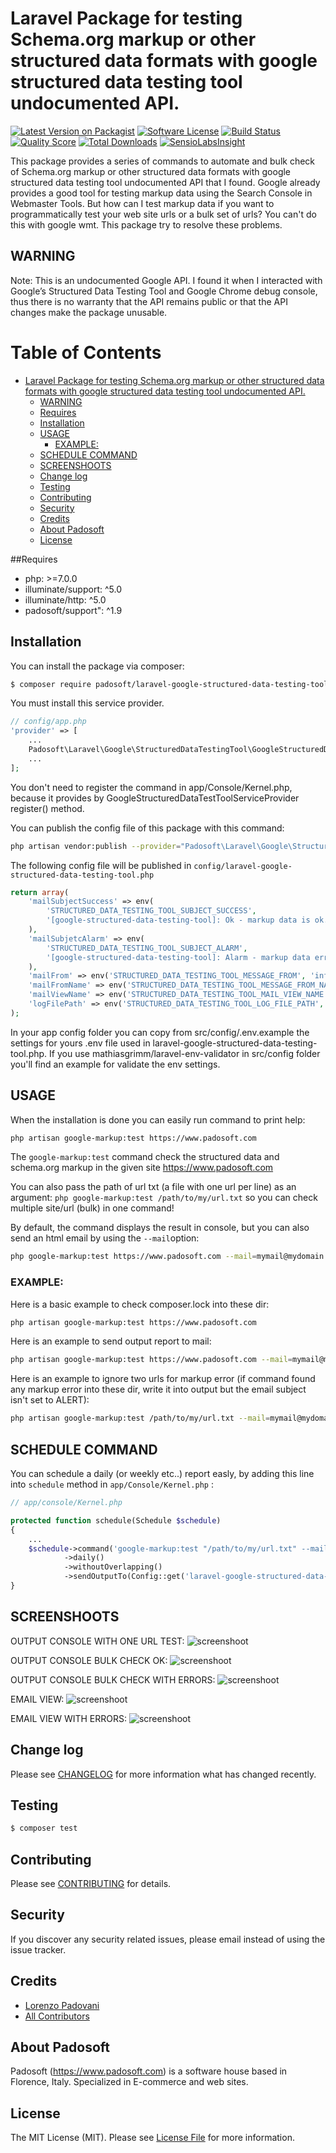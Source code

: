 # Laravel Package for testing Schema.org markup or other structured data formats with google structured data testing tool undocumented API.

[![Latest Version on Packagist](https://img.shields.io/packagist/v/padosoft/laravel-google-structured-data-testing-tool.svg?style=flat-square)](https://packagist.org/packages/padosoft/laravel-google-structured-data-testing-tool)
[![Software License](https://img.shields.io/badge/license-MIT-brightgreen.svg?style=flat-square)](LICENSE.md)
[![Build Status](https://img.shields.io/travis/padosoft/laravel-google-structured-data-testing-tool/master.svg?style=flat-square)](https://travis-ci.org/padosoft/laravel-google-structured-data-testing-tool)
[![Quality Score](https://img.shields.io/scrutinizer/g/padosoft/laravel-google-structured-data-testing-tool.svg?style=flat-square)](https://scrutinizer-ci.com/g/padosoft/laravel-google-structured-data-testing-tool)
[![Total Downloads](https://img.shields.io/packagist/dt/padosoft/laravel-google-structured-data-testing-tool.svg?style=flat-square)](https://packagist.org/packages/padosoft/laravel-google-structured-data-testing-tool)
[![SensioLabsInsight](https://img.shields.io/sensiolabs/i/9482504c-ed2d-423f-94bb-1cf3a6babff0.svg?style=flat-square)](https://insight.sensiolabs.com/projects/9482504c-ed2d-423f-94bb-1cf3a6babff0)

This package provides a series of commands to automate and bulk check of Schema.org markup or other structured data formats with google structured data testing tool undocumented API that I found.
Google already provides a good tool for testing markup data using the Search Console in Webmaster Tools.
But how can I test markup data if you want to programmatically test your web site urls or a bulk set of urls?
You can't do this with google wmt.
This package try to resolve these problems. 

## WARNING
Note: This is an undocumented Google API. I found it when I interacted with Google’s Structured Data Testing Tool and Google Chrome debug console, 
 thus there is no warranty that the API remains public or that the API changes make the package unusable.

Table of Contents
=================

   * [Laravel Package for testing Schema.org markup or other structured data formats with google structured data testing tool undocumented API.](#laravel-package-for-testing-schemaorg-markup-or-other-structured-data-formats-with-google-structured-data-testing-tool-undocumented-api)
      * [WARNING](#warning)
      * [Requires](#requires)
      * [Installation](#installation)
      * [USAGE](#usage)
         * [EXAMPLE:](#example)
      * [SCHEDULE COMMAND](#schedule-command)
      * [SCREENSHOOTS](#screenshoots)
      * [Change log](#change-log)
      * [Testing](#testing)
      * [Contributing](#contributing)
      * [Security](#security)
      * [Credits](#credits)
      * [About Padosoft](#about-padosoft)
      * [License](#license)

##Requires
  
- php: >=7.0.0
- illuminate/support: ^5.0
- illuminate/http: ^5.0
- padosoft/support": ^1.9
  
## Installation

You can install the package via composer:
``` bash
$ composer require padosoft/laravel-google-structured-data-testing-tool
```
You must install this service provider.

``` php
// config/app.php
'provider' => [
    ...
    Padosoft\Laravel\Google\StructuredDataTestingTool\GoogleStructuredDataTestToolServiceProvider::class,
    ...
];
```
You don't need to register the command in app/Console/Kernel.php, because it provides by GoogleStructuredDataTestToolServiceProvider register() method.

You can publish the config file of this package with this command:
``` bash
php artisan vendor:publish --provider="Padosoft\Laravel\Google\StructuredDataTestingTool\GoogleStructuredDataTestToolServiceProvider"
```
The following config file will be published in `config/laravel-google-structured-data-testing-tool.php`
``` php
return array(
    'mailSubjectSuccess' => env(
        'STRUCTURED_DATA_TESTING_TOOL_SUBJECT_SUCCESS',
        '[google-structured-data-testing-tool]: Ok - markup data is ok.'
    ),
    'mailSubjetcAlarm' => env(
        'STRUCTURED_DATA_TESTING_TOOL_SUBJECT_ALARM',
        '[google-structured-data-testing-tool]: Alarm - markup data error detected.'
    ),
    'mailFrom' => env('STRUCTURED_DATA_TESTING_TOOL_MESSAGE_FROM', 'info@example.com'),
    'mailFromName' => env('STRUCTURED_DATA_TESTING_TOOL_MESSAGE_FROM_NAME', 'Info Example'),
    'mailViewName' => env('STRUCTURED_DATA_TESTING_TOOL_MAIL_VIEW_NAME', 'laravel-google-structured-data-testing-tool::mail'),
    'logFilePath' => env('STRUCTURED_DATA_TESTING_TOOL_LOG_FILE_PATH', storage_path() . '/logs/laravel-google-structured-data-testing-tool.log')
);
```

In your app config folder you can copy from src/config/.env.example the settings for yours .env file used in laravel-google-structured-data-testing-tool.php.
If you use mathiasgrimm/laravel-env-validator 
in src/config folder you'll find an example for validate the env settings. 


## USAGE

When the installation is done you can easily run command to print help:
```bash
php artisan google-markup:test https://www.padosoft.com
```

The `google-markup:test` command check the structured data and schema.org markup in the given site https://www.padosoft.com

You can also pass the path of url txt (a file with one url per line) as an argument:
`php google-markup:test /path/to/my/url.txt`
so you can check multiple site/url (bulk) in one command!

By default, the command displays the result in console, but you can also
send an html email by using the `--mail`option:
```bash
php google-markup:test https://www.padosoft.com --mail=mymail@mydomain.me
```
### EXAMPLE:

Here is a basic example to check composer.lock into these dir:
```bash
php artisan google-markup:test https://www.padosoft.com
```
Here is an example to send output report to mail:
```bash
php artisan google-markup:test https://www.padosoft.com --mail=mymail@mydomain
```
Here is an example to ignore two urls for markup error (if command found any markup error into these dir, write it into output but the email subject isn't set to ALERT):
```bash
php artisan google-markup:test /path/to/my/url.txt --mail=mymail@mydomain --whitelist="https://www.padosoft.com,https://blog.padosoft.it"
```

## SCHEDULE COMMAND

You can schedule a daily (or weekly etc..) report easly, by adding this line into `schedule` method in `app/Console/Kernel.php` :
```php
// app/console/Kernel.php

protected function schedule(Schedule $schedule)
{
    ...
	$schedule->command('google-markup:test "/path/to/my/url.txt" --mail=mymail@mydomain')
            ->daily()
            ->withoutOverlapping()
            ->sendOutputTo(Config::get('laravel-google-structured-data-testing-tool.logFilePath'));
}
```

## SCREENSHOOTS

OUTPUT CONSOLE WITH ONE URL TEST:
![screenshoot](https://raw.githubusercontent.com/padosoft/laravel-google-structured-data-testing-tool/master/resources/img/url-ok.png)

OUTPUT CONSOLE BULK CHECK OK:
![screenshoot](https://raw.githubusercontent.com/padosoft/laravel-google-structured-data-testing-tool/master/resources/img/bulk-ok.png)

OUTPUT CONSOLE BULK CHECK WITH ERRORS:
![screenshoot](https://raw.githubusercontent.com/padosoft/laravel-google-structured-data-testing-tool/master/resources/img/bulk-with-errors.png)

EMAIL VIEW:
![screenshoot](https://raw.githubusercontent.com/padosoft/laravel-google-structured-data-testing-tool/master/resources/img/email-ok.png)

EMAIL VIEW WITH ERRORS:
![screenshoot](https://raw.githubusercontent.com/padosoft/laravel-google-structured-data-testing-tool/master/resources/img/email-with-error.png)


## Change log

Please see [CHANGELOG](CHANGELOG.md) for more information what has changed recently.

## Testing

``` bash
$ composer test
```

## Contributing

Please see [CONTRIBUTING](CONTRIBUTING.md) for details.

## Security

If you discover any security related issues, please email instead of using the issue tracker.

## Credits
- [Lorenzo Padovani](https://github.com/lopadova)
- [All Contributors](../../contributors)

## About Padosoft
Padosoft (https://www.padosoft.com) is a software house based in Florence, Italy. Specialized in E-commerce and web sites.

## License

The MIT License (MIT). Please see [License File](LICENSE.md) for more information.
